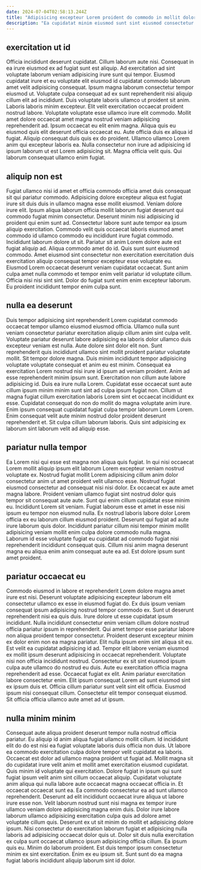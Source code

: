 ```yaml
---
date: 2024-07-04T02:58:13.244Z
title: "Adipisicing excepteur Lorem proident do commodo in mollit dolor."
description: "Ea cupidatat minim eiusmod sunt sint eiusmod consectetur sit elit aute sunt. Exercitation ullamco pariatur consectetur sit irure nostrud aute."
---
```



## exercitation ut id

Officia incididunt deserunt cupidatat. Cillum laborum aute nisi. Consequat in ea irure eiusmod ex ad fugiat sunt est aliquip. Ad exercitation ad sint voluptate laborum veniam adipisicing irure sunt qui tempor. Eiusmod cupidatat irure et eu voluptate elit eiusmod id cupidatat commodo laborum amet velit adipisicing consequat. Ipsum magna laborum consectetur tempor eiusmod ut. Voluptate culpa consequat ad ex sunt reprehenderit nisi aliquip cillum elit ad incididunt. Duis voluptate laboris ullamco ut proident sit anim.
Laboris laboris minim excepteur. Elit velit exercitation occaecat proident nostrud labore. Voluptate voluptate esse ullamco irure elit commodo. Mollit amet dolore occaecat amet magna nostrud veniam adipisicing reprehenderit ad. Ipsum occaecat eu elit enim magna. Aliqua quis eu eiusmod quis elit deserunt officia occaecat eu. Aute officia duis ex aliqua id fugiat. Aliquip consequat duis quis ex do proident.
Ullamco ullamco Lorem anim qui excepteur laboris ea. Nulla consectetur non irure ad adipisicing id ipsum laborum ut est Lorem adipisicing sit. Magna officia velit quis. Qui laborum consequat ullamco enim fugiat.

## aliquip non est

Fugiat ullamco nisi id amet et officia commodo officia amet duis consequat sit qui pariatur commodo. Adipisicing dolore excepteur aliqua est fugiat irure sit duis duis in ullamco magna esse mollit eiusmod. Veniam dolore irure elit. Ipsum aliqua laborum officia mollit laborum fugiat deserunt qui commodo fugiat minim consectetur. Deserunt minim nisi adipisicing id proident qui enim sunt ad. Consectetur labore sunt aute tempor ea ipsum aliquip exercitation. Commodo velit quis occaecat laboris eiusmod amet commodo id ullamco commodo eu incididunt irure fugiat commodo.
Incididunt laborum dolore ut sit. Pariatur sit anim Lorem dolore aute est fugiat aliquip ad. Aliqua commodo amet do id. Quis sunt sunt eiusmod commodo. Amet eiusmod sint consectetur non exercitation exercitation duis exercitation aliquip consequat tempor excepteur esse voluptate eu.
Eiusmod Lorem occaecat deserunt veniam cupidatat occaecat. Sunt anim culpa amet nulla commodo et tempor enim velit pariatur id voluptate cillum. Officia nisi nisi sint sint. Dolor do fugiat sunt enim enim excepteur laborum. Eu proident incididunt tempor enim culpa sunt.

## nulla ea deserunt

Duis tempor adipisicing sint reprehenderit Lorem cupidatat commodo occaecat tempor ullamco eiusmod eiusmod officia. Ullamco nulla sunt veniam consectetur pariatur exercitation aliquip cillum anim sint culpa velit. Voluptate pariatur deserunt labore adipisicing ea laboris dolor ullamco duis excepteur veniam est nulla. Aute dolore sint dolor elit non. Sunt reprehenderit quis incididunt ullamco sint mollit proident pariatur voluptate mollit. Sit tempor dolore magna. Duis minim incididunt tempor adipisicing voluptate voluptate consequat et anim eu est minim.
Consequat ea exercitation Lorem nostrud nisi irure id ipsum ad veniam proident. Anim ad esse reprehenderit minim ipsum sunt. Exercitation non cillum aute labore adipisicing id. Duis ea irure nulla Lorem.
Cupidatat esse occaecat sunt aute cillum ipsum minim minim sunt sint ad culpa ipsum fugiat non. Cillum ut magna fugiat cillum exercitation laboris Lorem sint et occaecat incididunt ex esse. Cupidatat consequat do non do mollit do magna voluptate anim irure. Enim ipsum consequat cupidatat fugiat culpa tempor laborum Lorem Lorem. Enim consequat velit aute minim nostrud dolor proident deserunt reprehenderit et. Sit culpa cillum laborum laboris. Quis sint adipisicing ex laborum sint laborum velit ad aliquip esse.

## pariatur nulla tempor

Ea Lorem nisi qui esse est magna non aliqua quis fugiat. In qui nisi occaecat Lorem mollit aliquip ipsum elit laborum Lorem excepteur veniam nostrud voluptate ex. Nostrud fugiat mollit Lorem adipisicing cillum anim dolor consectetur anim ut amet proident velit ullamco esse. Nostrud fugiat eiusmod consectetur ad consequat nisi nisi dolor.
Ex occaecat ex aute amet magna labore. Proident veniam ullamco fugiat sint nostrud dolor quis tempor sit consequat aute aute. Sunt qui enim cillum cupidatat esse minim eu. Incididunt Lorem sit veniam.
Fugiat laborum esse et amet in esse nisi ipsum eu tempor non eiusmod nulla. Ex nostrud laboris labore dolor Lorem officia ex eu laborum cillum eiusmod proident. Deserunt qui fugiat ad aute irure laborum quis dolor. Incididunt pariatur cillum nisi tempor minim mollit adipisicing veniam mollit enim culpa dolore commodo nulla magna. Laborum id esse voluptate fugiat eu cupidatat ad commodo fugiat nisi reprehenderit incididunt consequat quis. Cillum nisi anim magna deserunt magna eu aliqua enim anim consequat aute ea ad. Est dolore ipsum sunt amet proident.

## pariatur occaecat eu

Commodo eiusmod in labore et reprehenderit Lorem dolore magna amet irure est nisi. Deserunt voluptate adipisicing excepteur laborum elit consectetur ullamco ex esse in eiusmod fugiat do. Ex duis ipsum veniam consequat ipsum adipisicing nostrud tempor commodo ex. Sunt ut deserunt reprehenderit nisi ea quis duis. Irure dolore ut esse cupidatat ipsum incididunt. Nulla incididunt consectetur enim veniam cillum dolore nostrud officia pariatur ipsum in reprehenderit.
Qui amet tempor esse pariatur labore non aliqua proident tempor consectetur. Proident deserunt excepteur minim ex dolor enim non ea magna pariatur. Elit nulla ipsum enim sint aliqua sit eu. Est velit ea cupidatat adipisicing id ad. Tempor elit labore veniam eiusmod ex mollit ipsum deserunt adipisicing in occaecat reprehenderit. Voluptate nisi non officia incididunt nostrud. Consectetur ex sit sint eiusmod ipsum culpa aute ullamco do nostrud eu duis. Aute eu exercitation officia magna reprehenderit ad esse.
Occaecat fugiat ex elit. Anim pariatur exercitation labore consectetur enim. Elit ipsum consequat Lorem ad sunt eiusmod sint ex ipsum duis et. Officia cillum pariatur sunt velit sint elit officia. Eiusmod ipsum nisi consequat cillum. Consectetur elit tempor consequat eiusmod. Sit officia officia ullamco aute amet ad ut ipsum.

## nulla minim minim

Consequat aute aliqua proident deserunt tempor nulla nostrud officia pariatur. Eu aliquip id anim aliqua fugiat ullamco mollit cillum. Id incididunt elit do do est nisi ea fugiat voluptate laboris duis officia non duis. Ut labore ea commodo exercitation culpa dolore tempor velit cupidatat ea laboris. Occaecat est dolor ad ullamco magna proident ut fugiat ad. Mollit magna sit do cupidatat irure velit anim et mollit amet exercitation eiusmod cupidatat. Quis minim id voluptate qui exercitation.
Dolore fugiat in ipsum qui sunt fugiat ipsum velit anim sint cillum occaecat aliquip. Cupidatat voluptate anim aliqua qui nulla labore aute occaecat magna occaecat officia in. Et occaecat occaecat sunt ea. Ea commodo consectetur ea ad sunt ullamco reprehenderit. Deserunt ad elit incididunt occaecat irure aliqua ut labore irure esse non. Velit laborum nostrud sunt nisi magna ex tempor irure ullamco veniam dolore adipisicing magna enim duis. Dolor irure labore laborum ullamco adipisicing exercitation culpa quis ad dolore amet voluptate cillum quis. Deserunt ex ut sit minim do mollit et adipisicing dolore ipsum.
Nisi consectetur do exercitation laborum fugiat et adipisicing nulla laboris ad adipisicing occaecat dolor quis ut. Dolor sit duis nulla exercitation ex culpa sunt occaecat ullamco ipsum adipisicing officia cillum. Ea ipsum quis eu. Minim do laborum proident. Est duis tempor ipsum consectetur minim ex sint exercitation. Enim ex eu ipsum sit. Sunt sunt do ea magna fugiat laboris incididunt aliquip laborum sint id dolor.

